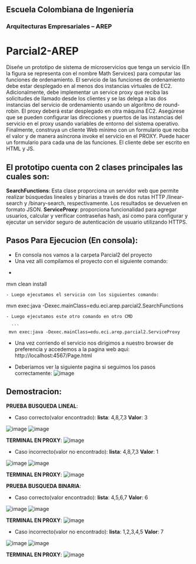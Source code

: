 ## Escuela Colombiana de Ingeniería
### Arquitecturas Empresariales – AREP
# Parcial2-AREP

Diseñe un prototipo de sistema de microservicios que tenga un servicio (En la figura se representa con el nombre Math Services) para computar las funciones de ordenamiento.  El servicio de las funciones de ordenamiento debe estar desplegado en al menos dos instancias virtuales de EC2. Adicionalmente, debe implementar un service proxy que reciba las solicitudes de llamado desde los clientes  y se las delega a las dos instancias del servicio de ordenamiento usando un algoritmo de round-robin. El proxy deberá estar desplegado en otra máquina EC2. Asegúrese que se pueden configurar las direcciones y puertos de las instancias del servicio en el proxy usando variables de entorno del sistema operativo.  Finalmente, construya un cliente Web mínimo con un formulario que reciba el valor y de manera asíncrona invoke el servicio en el PROXY. Puede hacer un formulario para cada una de las funciones. El cliente debe ser escrito en HTML y JS.

 ## El prototipo cuenta con 2 clases principales las cuales son:

  **SearchFunctions**: Esta clase proporciona un servidor web que permite realizar búsquedas lineales y binarias a través de dos rutas HTTP /linear-search y /binary-search, respectivamente. Los resultados se devuelven en formato JSON.
  **ServiceProxy**: proporciona funcionalidad para agregar usuarios, calcular y verificar contraseñas hash, así como para configurar y ejecutar un servidor seguro de autenticación de usuario utilizando HTTPS.

  ## Pasos Para Ejecucion (En consola):
  - En consola nos vamos a la carpeta Parcial2 del proyecto
- Una vez alli compilamos el proyecto con el siguiente comando:
-   ``` 
  mvn clean install
  ```
  - Luego ejecutamos el servicio con los siguientes comando:
 
  ``` 
  mvn exec:java -Dexec.mainClass=edu.eci.arep.parcial2.SearchFunctions
  ```
- Luego ejecutamos este otro comando en otro CMD

    ``` 
   mvn exec:java -Dexec.mainClass=edu.eci.arep.parcial2.ServiceProxy
  ```
- Una vez corriendo el servicio nos dirigimos a nuestro browser de preferencia y accedemos a la pagina web aqui:
  http://localhost:4567/Page.html

- Deberiamos ver la siguiente pagina si seguimos los pasos correctamente:
![image](https://github.com/JuanFe2001/Parcial2_AREP/assets/123691538/3d6e7905-d73e-4918-a551-64416760dd07)

## Demostracion:

**PRUEBA BUSQUEDA LINEAL**:
* Caso correcto(valor encontrado):
  **lista**: 4,8,7,3
  **Valor**: 3

![image](https://github.com/JuanFe2001/Parcial2_AREP/assets/123691538/0c98af57-0f58-408e-a411-f07399f857d9)
![image](https://github.com/JuanFe2001/Parcial2_AREP/assets/123691538/1fac4b69-4b86-468d-807a-c2d221c48282)


**TERMINAL EN PROXY**:
![image](https://github.com/JuanFe2001/Parcial2_AREP/assets/123691538/b985af81-aa40-42e9-86bf-7f1471667e65)


* Caso incorrecto(valor no encontrado):
  **lista**: 4,8,7,3
  **Valor**: 1

![image](https://github.com/JuanFe2001/Parcial2_AREP/assets/123691538/d146f411-cb9c-4047-8d13-22e94bc8a22f)
![image](https://github.com/JuanFe2001/Parcial2_AREP/assets/123691538/68a9861c-1edb-49b7-8dbb-1d5755f5f360)


**TERMINAL EN PROXY**:
![image](https://github.com/JuanFe2001/Parcial2_AREP/assets/123691538/afa3a43e-43db-4418-a457-c2fb1ae018c4)

**PRUEBA BUSQUEDA BINARIA**:
* Caso correcto(valor encontrado):
  **lista**: 4,5,6,7
  **Valor**: 6

![image](https://github.com/JuanFe2001/Parcial2_AREP/assets/123691538/9eca1305-2a37-473b-b80c-98e37e4bbe31)
![image](https://github.com/JuanFe2001/Parcial2_AREP/assets/123691538/96740563-1ce6-4348-8011-8779e7461eaf)

**TERMINAL EN PROXY**:
![image](https://github.com/JuanFe2001/Parcial2_AREP/assets/123691538/ab3c6127-cc68-42e1-ae0d-950c334d0b07)

* Caso incorrecto(valor no encontrado):
  **lista**: 1,2,3,4,5
  **Valor**: 7

![image](https://github.com/JuanFe2001/Parcial2_AREP/assets/123691538/8c426225-3199-4f55-8875-649070b55c02)
![image](https://github.com/JuanFe2001/Parcial2_AREP/assets/123691538/ad3479ba-a3c8-405c-8c8a-634dc0dd7ca5)

**TERMINAL EN PROXY**:
![image](https://github.com/JuanFe2001/Parcial2_AREP/assets/123691538/f77d6ec8-827d-4944-b8e8-8fbba724f308)








  
  

